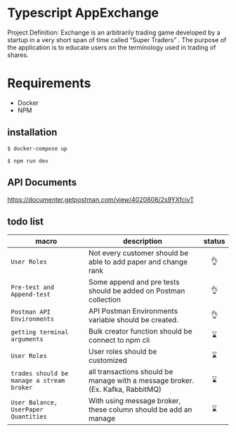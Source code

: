 # Typescript AppExchange

Project Definition: Exchange is an arbitrarily trading game developed by a startup in a very short span of time called “Super
Traders” . The purpose of the application is to educate users on the terminology used in trading of shares.

# Requirements

* Docker
* NPM

## installation
```
$ docker-compose up
```
```
$ npm run dev
```

## API Documents

https://documenter.getpostman.com/view/4020808/2s9YXfcivT

## todo list

|macro|description|status|
|-|-|:-:|
|`User Roles`|Not every customer should be able to add paper and change rank|:ok_hand:|
|`Pre-test and Append-test`|Some append and pre tests should be added on Postman collection|:ok_hand:|
|`Postman API Environments`|API Postman Environments variable should be created.|:ok_hand:|
|`getting terminal arguments`|Bulk creator function should be connect to npm cli|:hourglass:|
|`User Roles`|User roles should be customized|:hourglass:|
|`trades should be manage a stream broker`|all transactions should be manage with a message broker. (Ex. Kafka, RabbitMQ)|:hourglass:|
|`User Balance, UserPaper Quantities`|With using message broker, these column should be add an manage|:hourglass:|

